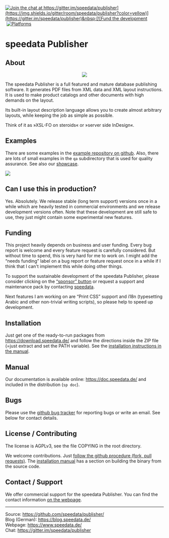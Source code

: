 [![Join the chat at https://gitter.im/speedata/publisher](https://img.shields.io/gitter/room/speedata/publisher?color=yellow)](https://gitter.im/speedata/publisher)&nbsp;[![Fund the development](https://img.shields.io/badge/Sponsor-Fund%20development-yellow)](https://github.com/sponsors/speedata)&nbsp;[![Platforms](https://img.shields.io/badge/Platform-Mac%2FLinux%2FWindows-lightgrey)](https://doc.speedata.de/publisher/en/installation/)

speedata Publisher
==================

About
-----

<p align="center"><img src="https://i.imgur.com/yzUJlVv.png"></p>


The speedata Publisher is a full featured and mature database publishing software. It generates PDF files from XML data and XML layout instructions. It is used to make product catalogs and other documents with high demands on the layout.

Its built-in layout description language allows you to create almost arbitrary layouts, while keeping the job as simple as possible.

Think of it as »XSL-FO on steroids« or »server side InDesign«.

Examples
--------

There are some examples in the [example repository on github](https://github.com/speedata/examples). Also, there are lots of small examples in the `qa` subdirectory that is used for quality assurance. See also our [showcase](https://showcase.speedata.de/).

<img src="https://doc.speedata.de/publisher/static/img/beispiele.png">

Can I use this in production?
-----------------------------

Yes. Absolutely. We release stable (long term support) versions once in a while which are heavily tested in commercial environments and we release development versions often. Note that these development are still safe to use, they just might contain some experimental new features.

Funding
-------

This project heavily depends on business and user funding.
Every bug report is welcome and every feature request is carefully considered.
But without time to spend, this is very hard for me to work on.
I might add the “needs funding” label on a bug report or feature request once in a while if I think that I can't implement this while doing other things.

To support the sustainable development of the speedata Publisher, please consider clicking on the [“sponsor” button](https://github.com/sponsors/speedata) or request a support and maintenance pack by contacting [speedata](https://www.speedata.de/imprint/).

Next features I am working on are “Print CSS” support and i18n (typesetting Arabic and other non-trivial writing scripts), so please help to speed up development.


Installation
------------

Just get one of the ready-to-run packages from <https://download.speedata.de/> and follow the directions inside the ZIP file (=just extract and set the PATH variable). See the [installation instructions in the manual](https://doc.speedata.de/publisher/en/installation/).


Manual
------
Our documentation is available online: <https://doc.speedata.de/> and included in the distribution (`sp doc`).


Bugs
----

Please use the [github bug tracker](https://github.com/speedata/publisher/issues) for reporting bugs or write an email. See below for contact details.


License / Contributing
----------------------

The license is AGPLv3, see the file COPYING in the root directory.

We welcome contributions. Just [follow the github procedure (fork, pull requests)](https://help.github.com/articles/using-pull-requests/). The [installation manual](https://doc.speedata.de/publisher/en/installation/) has a section on building the binary from the source code.

Contact / Support
-----------------

We offer commercial support for the speedata Publisher. You can find the contact information [on the webpage](https://www.speedata.de/imprint/).


--------
Source: <https://github.com/speedata/publisher/> <br>
Blog (German): <https://blog.speedata.de/> <br>
Webpage: <https://www.speedata.de/> <br>
Chat: <https://gitter.im/speedata/publisher>
